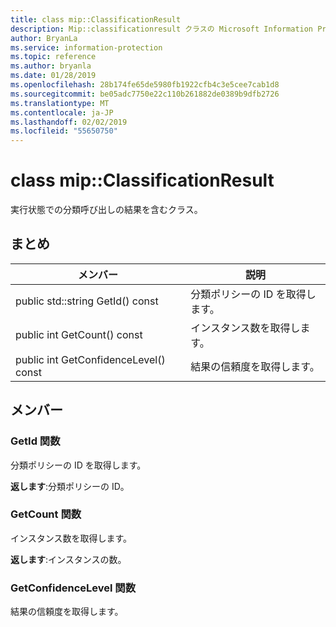 ```yaml
---
title: class mip::ClassificationResult
description: Mip::classificationresult クラスの Microsoft Information Protection (MIP) SDK について説明します。
author: BryanLa
ms.service: information-protection
ms.topic: reference
ms.author: bryanla
ms.date: 01/28/2019
ms.openlocfilehash: 28b174fe65de5980fb1922cfb4c3e5cee7cab1d8
ms.sourcegitcommit: be05adc7750e22c110b261882de0389b9dfb2726
ms.translationtype: MT
ms.contentlocale: ja-JP
ms.lasthandoff: 02/02/2019
ms.locfileid: "55650750"
---
```

# <a name="class-mipclassificationresult"></a>class mip::ClassificationResult 
実行状態での分類呼び出しの結果を含むクラス。
  
## <a name="summary"></a>まとめ
 メンバー                        | 説明                                
--------------------------------|---------------------------------------------
public std::string GetId() const  |  分類ポリシーの ID を取得します。
public int GetCount() const  |  インスタンス数を取得します。
public int GetConfidenceLevel() const  |  結果の信頼度を取得します。
  
## <a name="members"></a>メンバー
  
### <a name="getid-function"></a>GetId 関数
分類ポリシーの ID を取得します。

  
**返します**:分類ポリシーの ID。
  
### <a name="getcount-function"></a>GetCount 関数
インスタンス数を取得します。

  
**返します**:インスタンスの数。
  
### <a name="getconfidencelevel-function"></a>GetConfidenceLevel 関数
結果の信頼度を取得します。